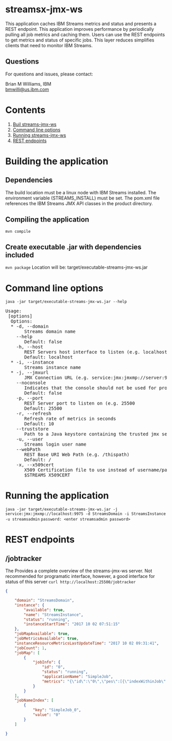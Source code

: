 # streamsx-jmx-ws
This application caches IBM Streams metrics and status and presents a REST endpoint.  This application improves performance by periodically pulling all job metrics and caching them.  Users can use the REST endpoints to get metrics and status of specific jobs.  This layer reduces simplifies clients that need to monitor IBM Streams.

## Questions
For questions and issues, please contact:

Brian M Williams, IBM<br>
bmwilli@us.ibm.com

# Contents
1. [Buil streams-jmx-ws](#building-the-application)
2. [Command line options](#command-line-options)
3. [Running streams-jmx-ws](#running-the-application)
4. [REST endpoints](#rest-endpoints)

# Building the application

## Dependencies
The build location must be a linux node with IBM Streams installed.  The environment variable (STREAMS_INSTALL) must be set.  The pom.xml file references the IBM Streams JMX API classes in the product directory.
## Compiling the application
`mvn compile`

## Create executable .jar with dependencies included
`mvn package`
Location will be: target/executable-streams-jmx-ws.jar

# Command line options
`java -jar target/executable-streams-jmx-ws.jar --help`
<pre>
Usage: <main class> [options]
  Options:
  * -d, --domain
       Streams domain name
    --help
       Default: false
    -h, --host
       REST Servers host interface to listen (e.g. localhost)
       Default: localhost
  * -i, --instance
       Streams instance name
  * -j, --jmxurl
       JMX Connection URL (e.g. service:jmx:jmxmp://server:9975)
    --noconsole
       Indicates that the console should not be used for prompts
       Default: false
    -p, --port
       REST Server port to listen on (e.g. 25500
       Default: 25500
    -r, --refresh
       Refresh rate of metrics in seconds
       Default: 10
    --truststore
       Path to a Java keystore containing the trusted jmx server's certificate
    -u, --user
       Streams login user name
    --webPath
       REST Base URI Web Path (e.g. /thispath)
       Default: /
    -x, --x509cert
       X509 Certification file to use instead of username/password, defaults to
       $STREAMS_X509CERT
</pre>

# Running the application
`java -jar target/executable-streams-jmx-ws.jar -j service:jmx:jmxmp://localhost:9975 -d StreamsDomain -i StreamsInstance -u streamsadmin`
`password: <enter streamsadmin password>`

# REST endpoints
## /jobtracker
The Provides a complete overview of the streams-jmx-ws server.  Not recommended for programatic interface, however, a good interface for status of this server
`curl http://localhost:25500/jobtracker`
```json
{

    "domain": "StreamsDomain",
    "instance": {
        "available": true,
        "name": "StreamsInstance",
        "status": "running",
        "instanceStartTime": "2017 10 02 07:51:15"
    },
    "jobMapAvailable": true,
    "jobMetricsAvailable": true,
    "instanceResourceMetricsLastUpdateTime": "2017 10 02 09:31:41",
    "jobCount": 1,
    "jobMap": [
        {
            "jobInfo": {
                "id": "0",
                "status": "running",
                "applicationName": "SimpleJob",
                "metrics": "{\"id\":\"0\",\"pes\":[{\"indexWithinJob\":0,\"operators\":[{\"outputPorts\":[{\"indexWithinOperator\":0,\"name\":\"SinkStream\",\"metrics\":[{\"name\":\"nFinalPunctsSubmitted\",\"value\":0},{\"name\":\"nTuplesSubmitted\",\"value\":289387},{\"name\":\"nWindowPunctsSubmitted\",\"value\":0}]}],\"name\":\"SinkStream\",\"inputPorts\":[{\"indexWithinOperator\":0,\"name\":\"FunctorStream\",\"metrics\":[{\"name\":\"queueSize\",\"value\":0},{\"name\":\"nFinalPunctsQueued\",\"value\":0},{\"name\":\"nFinalPunctsProcessed\",\"value\":0},{\"name\":\"nTuplesProcessed\",\"value\":289387},{\"name\":\"nWindowPunctsQueued\",\"value\":0},{\"name\":\"nTuplesQueued\",\"value\":0},{\"name\":\"nWindowPunctsProcessed\",\"value\":0},{\"name\":\"nTuplesDropped\",\"value\":0}]}],\"metrics\":[]},{\"outputPorts\":[],\"name\":\"Sink\",\"inputPorts\":[{\"indexWithinOperator\":0,\"name\":\"In\",\"metrics\":[{\"name\":\"nWindowPunctsQueued\",\"value\":0},{\"name\":\"nTuplesProcessed\",\"value\":289387},{\"name\":\"nWindowPunctsProcessed\",\"value\":0},{\"name\":\"nFinalPunctsProcessed\",\"value\":0},{\"name\":\"nTuplesQueued\",\"value\":0},{\"name\":\"nFinalPunctsQueued\",\"value\":0},{\"name\":\"queueSize\",\"value\":0},{\"name\":\"nTuplesDropped\",\"value\":0}]}],\"metrics\":[]},{\"outputPorts\":[{\"indexWithinOperator\":0,\"name\":\"FunctorStream\",\"metrics\":[{\"name\":\"nFinalPunctsSubmitted\",\"value\":0},{\"name\":\"nWindowPunctsSubmitted\",\"value\":0},{\"name\":\"nTuplesSubmitted\",\"value\":289387}]}],\"name\":\"FunctorStream\",\"inputPorts\":[{\"indexWithinOperator\":0,\"name\":\"FilterStream\",\"metrics\":[{\"name\":\"queueSize\",\"value\":0},{\"name\":\"nTuplesDropped\",\"value\":0},{\"name\":\"nTuplesQueued\",\"value\":0},{\"name\":\"nTuplesProcessed\",\"value\":289387},{\"name\":\"nFinalPunctsProcessed\",\"value\":0},{\"name\":\"nWindowPunctsProcessed\",\"value\":0},{\"name\":\"nWindowPunctsQueued\",\"value\":0},{\"name\":\"nFinalPunctsQueued\",\"value\":0}]}],\"metrics\":[]},{\"outputPorts\":[{\"indexWithinOperator\":0,\"name\":\"BeaconStream\",\"metrics\":[{\"name\":\"nWindowPunctsSubmitted\",\"value\":0},{\"name\":\"nTuplesSubmitted\",\"value\":578773},{\"name\":\"nFinalPunctsSubmitted\",\"value\":0}]}],\"name\":\"BeaconStream\",\"inputPorts\":[],\"metrics\":[]},{\"outputPorts\":[{\"indexWithinOperator\":0,\"name\":\"FilterStream\",\"metrics\":[{\"name\":\"nTuplesSubmitted\",\"value\":289387},{\"name\":\"nFinalPunctsSubmitted\",\"value\":0},{\"name\":\"nWindowPunctsSubmitted\",\"value\":0}]}],\"name\":\"FilterStream\",\"inputPorts\":[{\"indexWithinOperator\":0,\"name\":\"BeaconStream\",\"metrics\":[{\"name\":\"nTuplesDropped\",\"value\":0},{\"name\":\"nFinalPunctsProcessed\",\"value\":0},{\"name\":\"nWindowPunctsQueued\",\"value\":0},{\"name\":\"nTuplesQueued\",\"value\":0},{\"name\":\"nFinalPunctsQueued\",\"value\":0},{\"name\":\"nTuplesProcessed\",\"value\":578773},{\"name\":\"queueSize\",\"value\":0},{\"name\":\"nWindowPunctsProcessed\",\"value\":0}]}],\"metrics\":[]}],\"outputPorts\":[],\"inputPorts\":[],\"id\":\"0\",\"metrics\":[{\"name\":\"nCpuMilliseconds\",\"value\":26050},{\"name\":\"nResidentMemoryConsumption\",\"value\":33892},{\"name\":\"nMemoryConsumption\",\"value\":810016}],\"lastTimeRetrieved\":1506951100000}]}"
            }
        }
    ],
    "jobNameIndex": [
        {
            "key": "SimpleJob_0",
            "value": "0"
        }
    ]

}
```
